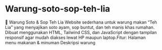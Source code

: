 # Warung-soto-sop-teh-lia
🥣 Warung Soto &amp; Sop Teh Lia  Website sederhana untuk warung makan “Teh Lia” yang menyajikan soto ayam, sop buntut, dan teh manis khas rumahan. Dibuat menggunakan HTML, Tailwind CSS, dan JavaScript dengan tampilan responsif agar mudah diakses lewat HP maupun laptop.Fitur: Halaman menu makanan &amp; minuman Deskripsi warung 

